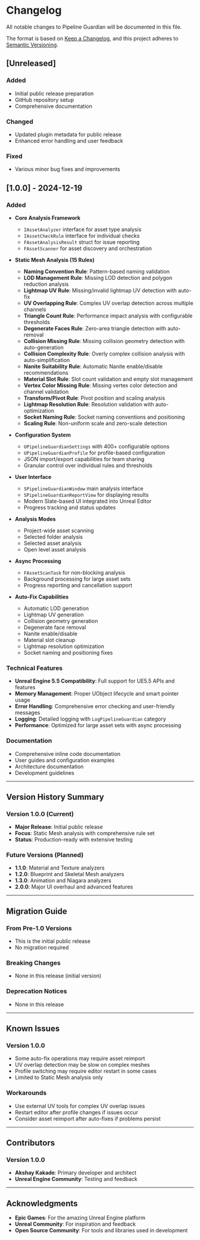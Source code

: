 # Changelog

All notable changes to Pipeline Guardian will be documented in this file.

The format is based on [Keep a Changelog](https://keepachangelog.com/en/1.0.0/),
and this project adheres to [Semantic Versioning](https://semver.org/spec/v2.0.0.html).

## [Unreleased]

### Added
- Initial public release preparation
- GitHub repository setup
- Comprehensive documentation

### Changed
- Updated plugin metadata for public release
- Enhanced error handling and user feedback

### Fixed
- Various minor bug fixes and improvements

## [1.0.0] - 2024-12-19

### Added
- **Core Analysis Framework**
  - `IAssetAnalyzer` interface for asset type analysis
  - `IAssetCheckRule` interface for individual checks
  - `FAssetAnalysisResult` struct for issue reporting
  - `FAssetScanner` for asset discovery and orchestration

- **Static Mesh Analysis (15 Rules)**
  - **Naming Convention Rule**: Pattern-based naming validation
  - **LOD Management Rule**: Missing LOD detection and polygon reduction analysis
  - **Lightmap UV Rule**: Missing/invalid lightmap UV detection with auto-fix
  - **UV Overlapping Rule**: Complex UV overlap detection across multiple channels
  - **Triangle Count Rule**: Performance impact analysis with configurable thresholds
  - **Degenerate Faces Rule**: Zero-area triangle detection with auto-removal
  - **Collision Missing Rule**: Missing collision geometry detection with auto-generation
  - **Collision Complexity Rule**: Overly complex collision analysis with auto-simplification
  - **Nanite Suitability Rule**: Automatic Nanite enable/disable recommendations
  - **Material Slot Rule**: Slot count validation and empty slot management
  - **Vertex Color Missing Rule**: Missing vertex color detection and channel validation
  - **Transform/Pivot Rule**: Pivot position and scaling analysis
  - **Lightmap Resolution Rule**: Resolution validation with auto-optimization
  - **Socket Naming Rule**: Socket naming conventions and positioning
  - **Scaling Rule**: Non-uniform scale and zero-scale detection

- **Configuration System**
  - `UPipelineGuardianSettings` with 400+ configurable options
  - `UPipelineGuardianProfile` for profile-based configuration
  - JSON import/export capabilities for team sharing
  - Granular control over individual rules and thresholds

- **User Interface**
  - `SPipelineGuardianWindow` main analysis interface
  - `SPipelineGuardianReportView` for displaying results
  - Modern Slate-based UI integrated into Unreal Editor
  - Progress tracking and status updates

- **Analysis Modes**
  - Project-wide asset scanning
  - Selected folder analysis
  - Selected asset analysis
  - Open level asset analysis

- **Async Processing**
  - `FAssetScanTask` for non-blocking analysis
  - Background processing for large asset sets
  - Progress reporting and cancellation support

- **Auto-Fix Capabilities**
  - Automatic LOD generation
  - Lightmap UV generation
  - Collision geometry generation
  - Degenerate face removal
  - Nanite enable/disable
  - Material slot cleanup
  - Lightmap resolution optimization
  - Socket naming and positioning fixes

### Technical Features
- **Unreal Engine 5.5 Compatibility**: Full support for UE5.5 APIs and features
- **Memory Management**: Proper UObject lifecycle and smart pointer usage
- **Error Handling**: Comprehensive error checking and user-friendly messages
- **Logging**: Detailed logging with `LogPipelineGuardian` category
- **Performance**: Optimized for large asset sets with async processing

### Documentation
- Comprehensive inline code documentation
- User guides and configuration examples
- Architecture documentation
- Development guidelines

---

## Version History Summary

### Version 1.0.0 (Current)
- **Major Release**: Initial public release
- **Focus**: Static Mesh analysis with comprehensive rule set
- **Status**: Production-ready with extensive testing

### Future Versions (Planned)
- **1.1.0**: Material and Texture analyzers
- **1.2.0**: Blueprint and Skeletal Mesh analyzers
- **1.3.0**: Animation and Niagara analyzers
- **2.0.0**: Major UI overhaul and advanced features

---

## Migration Guide

### From Pre-1.0 Versions
- This is the initial public release
- No migration required

### Breaking Changes
- None in this release (initial version)

### Deprecation Notices
- None in this release

---

## Known Issues

### Version 1.0.0
- Some auto-fix operations may require asset reimport
- UV overlap detection may be slow on complex meshes
- Profile switching may require editor restart in some cases
- Limited to Static Mesh analysis only

### Workarounds
- Use external UV tools for complex UV overlap issues
- Restart editor after profile changes if issues occur
- Consider asset reimport after auto-fixes if problems persist

---

## Contributors

### Version 1.0.0
- **Akshay Kakade**: Primary developer and architect
- **Unreal Engine Community**: Testing and feedback

---

## Acknowledgments

- **Epic Games**: For the amazing Unreal Engine platform
- **Unreal Community**: For inspiration and feedback
- **Open Source Community**: For tools and libraries used in development 